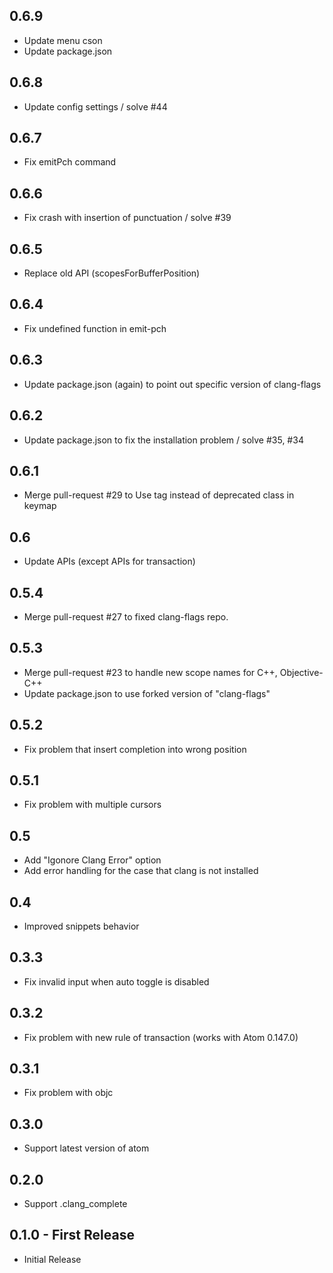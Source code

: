 ## 0.6.9
* Update menu cson
* Update package.json

## 0.6.8
* Update config settings / solve #44

## 0.6.7
* Fix emitPch command

## 0.6.6
* Fix crash with insertion of punctuation / solve #39

## 0.6.5
* Replace old API (scopesForBufferPosition)

## 0.6.4
* Fix undefined function in emit-pch

## 0.6.3
* Update package.json (again) to point out specific version of clang-flags

## 0.6.2
* Update package.json to fix the installation problem / solve #35, #34

## 0.6.1
* Merge pull-request #29 to Use tag instead of deprecated class in keymap

## 0.6
* Update APIs (except APIs for transaction)

## 0.5.4
* Merge pull-request #27 to fixed clang-flags repo.

## 0.5.3
* Merge pull-request #23 to handle new scope names for C++, Objective-C++
* Update package.json to use forked version of "clang-flags"

## 0.5.2
* Fix problem that insert completion into wrong position

## 0.5.1
* Fix problem with multiple cursors

## 0.5
* Add "Igonore Clang Error" option
* Add error handling for the case that clang is not installed

## 0.4
* Improved snippets behavior

## 0.3.3
* Fix invalid input when auto toggle is disabled

## 0.3.2
* Fix problem with new rule of transaction (works with Atom 0.147.0)

## 0.3.1
* Fix problem with objc

## 0.3.0
* Support latest version of atom

## 0.2.0
* Support .clang_complete

## 0.1.0 - First Release
* Initial Release
